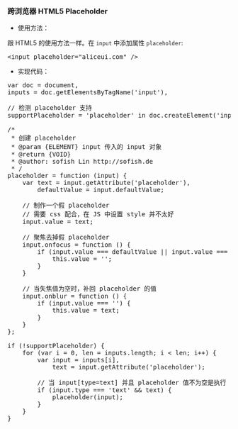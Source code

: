 ### 跨浏览器 HTML5 Placeholder

- 使用方法：

 跟 HTML5 的使用方法一样。在 `input` 中添加属性 `placeholder`: 
 
 <pre>&lt;input placeholder="aliceui.com" /&gt;</pre>

- 实现代码：

<pre>
var doc = document,
inputs = doc.getElementsByTagName('input'),

// 检测 placeholder 支持
supportPlaceholder = 'placeholder' in doc.createElement('input'),

/* 
 * 创建 placeholder
 * @param {ELEMENT} input 传入的 input 对象
 * @return {VOID}
 * @author: sofish Lin http://sofish.de
 * /
placeholder = function (input) {
	var text = input.getAttribute('placeholder'),
		defaultValue = input.defaultValue;

	// 制作一个假 placeholder
	// 需要 css 配合，在 JS 中设置 style 并不太好
	input.value = text;

	// 聚焦去掉假 placeholder
	input.onfocus = function () {
		if (input.value === defaultValue || input.value === text) {
			this.value = '';
		}
	}

	// 当失焦值为空时，补回 placeholder 的值
	input.onblur = function () {
		if (input.value === '') {
			this.value = text;
		}
	}
};

if (!supportPlaceholder) {
	for (var i = 0, len = inputs.length; i < len; i++) {
		var input = inputs[i],
			text = input.getAttribute('placeholder');

		// 当 input[type=text] 并且 placeholder 值不为空是执行
		if (input.type === 'text' && text) {
			placeholder(input);
		}
	}
}          
</pre>